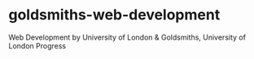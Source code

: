 # goldsmiths-web-development
Web Development by University of London &amp; Goldsmiths, University of London  Progress
